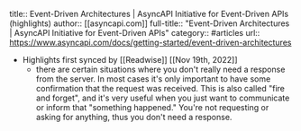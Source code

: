 title:: Event-Driven Architectures | AsyncAPI Initiative for Event-Driven APIs (highlights)
author:: [[asyncapi.com]]
full-title:: "Event-Driven Architectures | AsyncAPI Initiative for Event-Driven APIs"
category:: #articles
url:: https://www.asyncapi.com/docs/getting-started/event-driven-architectures

- Highlights first synced by [[Readwise]] [[Nov 19th, 2022]]
	- there are certain situations where you don't really need a response from the server. In most cases it's only important to have some confirmation that the request was received. This is also called "fire and forget", and it's very useful when you just want to communicate or inform that "something happened." You're not requesting or asking for anything, thus you don't need a response.